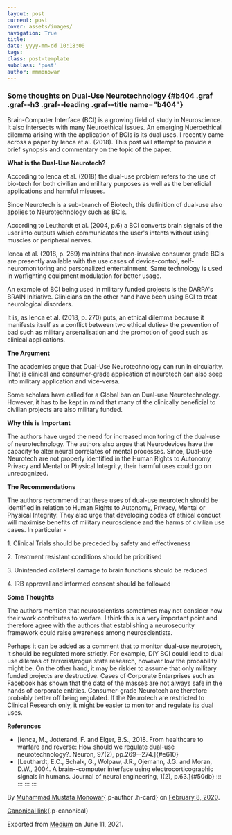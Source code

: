 ```yaml
---
layout: post
current: post
cover: assets/images/
navigation: True
title: 
date: yyyy-mm-dd 10:18:00
tags: 
class: post-template
subclass: 'post'
author: mmmonowar
---
```


### **Some thoughts on Dual-Use Neurotechnology** {#b404 .graf .graf--h3 .graf--leading .graf--title name="b404"}

Brain-Computer Interface (BCI) is a growing field of study in
Neuroscience. It also intersects with many Neuroethical issues. An
emerging Nueroethical dilemma arising with the application of BCIs is
its dual uses. I recently came across a paper by Ienca et al. (2018).
This post will attempt to provide a brief synopsis and commentary on the
topic of the paper.

**What is the Dual-Use Neurotech?**

According to Ienca et al. (2018) the dual-use problem refers to the use
of bio-tech for both civilian and military purposes as well as the
beneficial applications and harmful misuses.

Since Neurotech is a sub-branch of Biotech, this definition of dual-use
also applies to Neurotechnology such as BCIs.

According to Leuthardt et al. (2004, p.6) a BCI converts brain signals
of the user into outputs which communicates the user's intents without
using muscles or peripheral nerves.

Ienca et al. (2018, p. 269) maintains that non-invasive consumer grade
BCIs are presently available with the use cases of device-control,
self-neuromonitoring and personalized entertainment. Same technology is
used in warfighting equipment modulation for better usage.

An example of BCI being used in military funded projects is the DARPA's
BRAIN Initiative. Clinicians on the other hand have been using BCI to
treat neurological disorders.

It is, as Ienca et al. (2018, p. 270) puts, an ethical dilemma because
it manifests itself as a conflict between two ethical duties- the
prevention of bad such as military arsenalisation and the promotion of
good such as clinical applications.

**The Argument**

The academics argue that Dual-Use Neurotechnology can run in
circularity. That is clinical and consumer-grade application of
neurotech can also seep into military application and vice-versa.

Some scholars have called for a Global ban on Dual-use Neurotechnology.
However, it has to be kept in mind that many of the clinically
beneficial to civilian projects are also military funded.

**Why this is Important**

The authors have urged the need for increased monitoring of the dual-use
of neurotechnology. The authors also argue that Neurodevices have the
capacity to alter neural correlates of mental processes. Since, Dual-use
Neurotech are not properly identified in the Human Rights to Autonomy,
Privacy and Mental or Physical Integrity, their harmful uses could go on
unrecognized.

**The Recommendations**

The authors recommend that these uses of dual-use neurotech should be
identified in relation to Human Rights to Autonomy, Privacy, Mental or
Physical Integrity. They also urge that developing codes of ethical
conduct will maximise benefits of military neuroscience and the harms of
civilian use cases. In particular -

1\. Clinical Trials should be preceded by safety and effectiveness

2\. Treatment resistant conditions should be prioritised

3\. Unintended collateral damage to brain functions should be reduced

4\. IRB approval and informed consent should be followed

**Some Thoughts**

The authors mention that neuroscientists sometimes may not consider how
their work contributes to warfare. I think this is a very important
point and therefore agree with the authors that establishing a
neurosecurity framework could raise awareness among neuroscientists.

Perhaps it can be added as a comment that to monitor dual-use neurotech,
it should be regulated more strictly. For example, DIY BCI could lead to
dual use dilemas of terrorist/rogue state research, however low the
probability might be. On the other hand, it may be riskier to assume
that only military funded projects are destructive. Cases of Corporate
Enterprises such as Facebook has shown that the data of the masses are
not always safe in the hands of corporate entities. Consumer-grade
Neurotech are therefore probably better off being regulated. If the
Neurotech are restricted to Clinical Research only, it might be easier
to monitor and regulate its dual uses.

**References**

-   [Ienca, M., Jotterand, F. and Elger, B.S., 2018. From healthcare to
    warfare and reverse: How should we regulate dual-use
    neurotechnology?. Neuron, 97(2), pp.269--274.]{#e610}
-   [Leuthardt, E.C., Schalk, G., Wolpaw, J.R., Ojemann, J.G. and Moran,
    D.W., 2004. A brain--computer interface using electrocorticographic
    signals in humans. Journal of neural engineering, 1(2),
    p.63.]{#50db}
:::
:::
:::
:::

By [Muhammad Mustafa Monowar](https://medium.com/@mmmonowar){.p-author
.h-card} on [February 8, 2020](https://medium.com/p/810e1f17fd41).

[Canonical
link](https://medium.com/@mmmonowar/some-thoughts-on-dual-use-neurotechnology-810e1f17fd41){.p-canonical}

Exported from [Medium](https://medium.com) on June 11, 2021.
